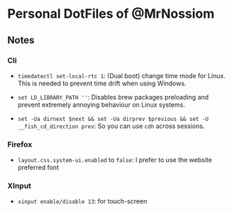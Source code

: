 # Personal DotFiles of @MrNossiom

## Notes

### Cli

-   `timedatectl set-local-rtc 1`: (Dual boot) change time mode for Linux. This is needed to prevent time drift when using Windows.
-   `set LD_LIBRARY_PATH ''`: Disables brew packages preloading and prevent extremely annoying behaviour on Linux systems.

-   `set -Ua dirnext $next && set -Ua dirprev $previous && set -U __fish_cd_direction prev`: So you can use `cdh` across sessions.

### Firefox

-   `layout.css.system-ui.enabled` to `false`: I prefer to use the website preferred font

### XInput

-   `xinput enable/disable 13`: for touch-screen
